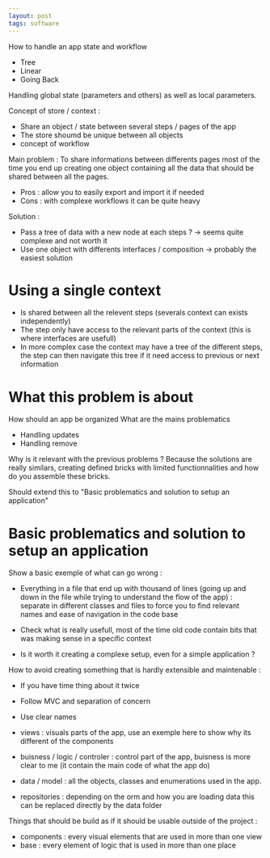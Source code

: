 ```yaml
---
layout: post
tags: software
---
```


How to handle an app state and workflow
- Tree
- Linear
- Going Back

Handling global state (parameters and others) as well as local parameters.

Concept of store / context :
- Share an object / state between several steps / pages of the app
- The store shoumd be unique between all objects
- concept of workflow

Main problem :
To share informations between differents pages most of the time you end up creating one object containing all the data that should be shared between all the pages.
- Pros : allow you to easily export and import it if needed
- Cons : with complexe workflows it can be quite heavy

Solution : 
- Pass a tree of data with a new node at each steps ? -> seems quite complexe and not worth it
- Use one object with differents interfaces / composition -> probably the easiest solution

# Using a single context

- Is shared between all the relevent steps (severals context can exists independently)
- The step only have access to the relevant parts of the context (this is where interfaces are usefull)
- In more complex case the context may have a tree of the different steps, the step can then navigate this tree if it need access to previous or next information

# What this problem is about

How should an app be organized
What are the mains problematics
- Handling updates
- Handling remove

Why is it relevant with the previous problems ? Because the solutions are really similars, creating defined bricks with limited functionnalities and how do you assemble these bricks.

Should extend this to "Basic problematics and solution to setup an application"

# Basic problematics and solution to setup an application

Show a basic exemple of what can go wrong :
- Everything in a file that end up with thousand of lines (going up and down in the file while trying to understand the flow of the app) : separate in different classes and files to force you to find relevant names and ease of navigation in the code base
- Check what is really usefull, most of the time old code contain bits that was making sense in a specific context

- Is it worth it creating a complexe setup, even for a simple application ?

How to avoid creating something that is hardly extensible and maintenable :
- If you have time thing about it twice
- Follow MVC and separation of concern
- Use clear names

- views : visuals parts of the app, use an exemple here to show why its different of the components
- buisness / logic / controler : control part of the app, buisness is more clear to me (it contain the main code of what the app do)
- data / model : all the objects, classes and enumerations used in the app.
- repositories : depending on the orm and how you are loading data this can be replaced directly by the data folder

Things that should be build as if it should be usable outside of the project :
- components : every visual elements that are used in more than one view
- base : every element of logic that is used in more than one place